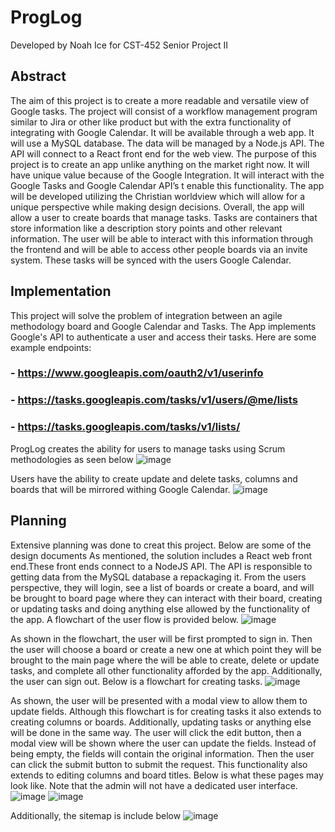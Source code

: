 # ProgLog
Developed by Noah Ice for CST-452 Senior Project II

## Abstract
The aim of this project is to create a more readable and versatile view of Google tasks.
The project will consist of a workflow management program similar to Jira or other like product but with the extra functionality of integrating with Google Calendar. It will be available through a web app. It will use a MySQL database. The data will be managed by a Node.js API. The API will connect to a React front end for the web view. 
The purpose of this project is to create an app unlike anything on the market right now. It will have unique value because of the Google Integration. It will interact with the Google Tasks and Google Calendar API’s t enable this functionality. The app will be developed utilizing the Christian worldview which will allow for a unique perspective while making design decisions.
Overall, the app will allow a user to create boards that manage tasks. Tasks are containers that store information like a description story points and other relevant information. The user will be able to interact with this information through the frontend and will be able to access other people boards via an invite system. These tasks will be synced with the users Google Calendar.

## Implementation
This project will solve the problem of integration between an agile methodology board and Google Calendar and Tasks. The App implements Google's API to authenticate a user and access their tasks. Here are some example endpoints: 
### - https://www.googleapis.com/oauth2/v1/userinfo
### - https://tasks.googleapis.com/tasks/v1/users/@me/lists
### - https://tasks.googleapis.com/tasks/v1/lists/

ProgLog creates the ability for users to manage tasks using Scrum methodologies as seen below
![image](https://github.com/NoahIce/Senior-Project-React/assets/54463292/de8fb132-bffe-457c-b47b-cd232655c59c)

Users have the ability to create update and delete tasks, columns and boards that will be mirrored withing Google Calendar.
![image](https://github.com/NoahIce/Senior-Project-React/assets/54463292/de9f5c66-b868-4a4c-acc9-e28b9625a5c5)

## Planning
Extensive planning was done to creat this project. Below are some of the design documents
As mentioned, the solution includes a React web front end.These front ends connect to a NodeJS API. The API is responsible to getting data from the MySQL database a repackaging it. From the users perspective, they will login, see a list of boards or create a board, and will be brought to board page where they can interact with their board, creating or updating tasks and doing anything else allowed by the functionality of the app.
A flowchart of the user flow is provided below.
![image](https://github.com/NoahIce/Senior-Project-React/assets/54463292/19b303f9-d086-4779-87c1-6f2e61a72b06)

As shown in the flowchart, the user will be first prompted to sign in. Then the user will choose a board or create a new one at which point they will be brought to the main page where the will be able to create, delete or update tasks, and complete all other functionality afforded by the app. Additionally, the user can sign out. Below is a flowchart for creating tasks.
 ![image](https://github.com/NoahIce/Senior-Project-React/assets/54463292/afbd2c68-d639-4eab-bbcb-fe072aa9f685)


As shown, the user will be presented with a modal view to allow them to update fields. Although this flowchart is for creating tasks it also extends to creating columns or boards. Additionally, updating tasks or anything else will be done in the same way. The user will click the edit button, then a modal view will be shown where the user can update the fields. Instead of being empty, the fields will contain the original information. Then the user can click the submit button to submit the request. This functionality also extends to editing columns and board titles. Below is what these pages may look like. Note that the admin will not have a dedicated user interface.
 ![image](https://github.com/NoahIce/Senior-Project-React/assets/54463292/16378deb-65fc-4891-ba7d-813aeec10d3f)
![image](https://github.com/NoahIce/Senior-Project-React/assets/54463292/ae91ea6b-f265-4aca-8b33-d851d43badbb)

 
Additionally, the sitemap is include below
![image](https://github.com/NoahIce/Senior-Project-React/assets/54463292/d58d14e9-09e4-4d13-b7ca-5528f8ac368e)




 

